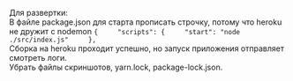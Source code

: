 Для развертки:  
В файле package.json для старта прописать строчку, потому что heroku не дружит с nodemon
`{    
  "scripts": {    
    "start": "node ./src/index.js"    
},`    
Сборка на heroku проходит успешно, но запуск приложения отправляет смотреть логи.  
Убрать файлы скриншотов, yarn.lock, package-lock.json.

